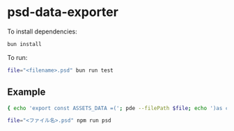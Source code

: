 # psd-data-exporter

To install dependencies:

```bash
bun install
```

To run:

```bash
file="<filename>.psd" bun run test
```

## Example

```bash
{ echo 'export const ASSETS_DATA =('; pde --filePath $file; echo ')as const;'; } > temp && mv temp ./src/local/assetsData.ts && prettier --check ./src/local/assetsData.ts --write && cp -pR ${file%%.*}-assets/* public/img/

file="<ファイル名>.psd" npm run psd
```
